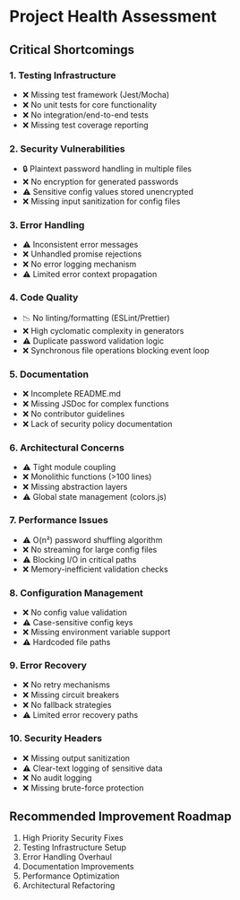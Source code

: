 # Project Health Assessment

## Critical Shortcomings

### 1. Testing Infrastructure
- ❌ Missing test framework (Jest/Mocha)
- ❌ No unit tests for core functionality
- ❌ No integration/end-to-end tests
- ❌ Missing test coverage reporting

### 2. Security Vulnerabilities
- 🔒 Plaintext password handling in multiple files
- ❌ No encryption for generated passwords
- ⚠️ Sensitive config values stored unencrypted
- ❌ Missing input sanitization for config files

### 3. Error Handling
- ⚠️ Inconsistent error messages
- ❌ Unhandled promise rejections
- ❌ No error logging mechanism
- ⚠️ Limited error context propagation

### 4. Code Quality
- 📉 No linting/formatting (ESLint/Prettier)
- ❌ High cyclomatic complexity in generators
- ⚠️ Duplicate password validation logic
- ❌ Synchronous file operations blocking event loop

### 5. Documentation
- ❌ Incomplete README.md
- ❌ Missing JSDoc for complex functions
- ❌ No contributor guidelines
- ❌ Lack of security policy documentation

### 6. Architectural Concerns
- ⚠️ Tight module coupling
- ❌ Monolithic functions (>100 lines)
- ❌ Missing abstraction layers
- ⚠️ Global state management (colors.js)

### 7. Performance Issues
- ⚠️ O(n²) password shuffling algorithm
- ❌ No streaming for large config files
- ⚠️ Blocking I/O in critical paths
- ❌ Memory-inefficient validation checks

### 8. Configuration Management
- ❌ No config value validation
- ⚠️ Case-sensitive config keys
- ❌ Missing environment variable support
- ⚠️ Hardcoded file paths

### 9. Error Recovery
- ❌ No retry mechanisms
- ❌ Missing circuit breakers
- ❌ No fallback strategies
- ⚠️ Limited error recovery paths

### 10. Security Headers
- ❌ Missing output sanitization
- ⚠️ Clear-text logging of sensitive data
- ❌ No audit logging
- ❌ Missing brute-force protection

## Recommended Improvement Roadmap
1. High Priority Security Fixes
2. Testing Infrastructure Setup
3. Error Handling Overhaul
4. Documentation Improvements
5. Performance Optimization
6. Architectural Refactoring
